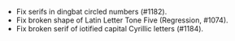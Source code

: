  * Fix serifs in dingbat circled numbers (#1182).
 * Fix broken shape of Latin Letter Tone Five (Regression, #1074).
 * Fix broken serif of iotified capital Cyrillic letters (#1184).